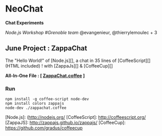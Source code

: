 NeoChat
=======

**Chat Experiments**

*Node.js Workshop #Grenoble team*
@evangenieur, @thierrylemoulec + 3

## **June Project** : ZappaChat

The "Hello World!" of [Node.js][], a chat in 35 lines of [CoffeeScript][] (HTML included) ! with [ZappaJs][] & [CoffeeCup][]

**All-In-One File : [ [ZappaChat.coffee](zappachat.coffee) ]**

### Run

    npm install -g coffee-script node-dev
    npm install colors zappajs
    node-dev ./zappachat.coffee



[Node.js]: (http://nodejs.org/
[CoffeeScript]: http://coffeescript.org/
[ZappaJS]: http://zappajs.github.io/zappajs/
[CoffeeCup]: https://github.com/gradus/coffeecup
